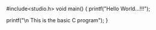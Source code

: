 #include<studio.h>
void main()
{
  printf("Hello World...!!!");

  printf("\n This is the basic C program");
}
